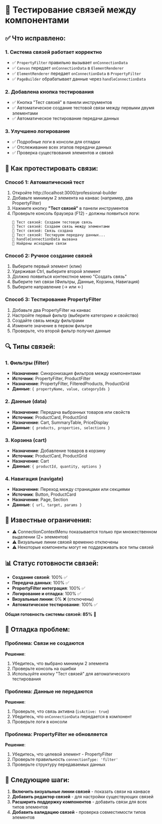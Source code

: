 # 🔗 Тестирование связей между компонентами

## ✅ Что исправлено:

### 1. **Система связей работает корректно**
- ✅ `PropertyFilter` правильно вызывает `onConnectionData`
- ✅ `Canvas` передает `onConnectionData` в `ElementRenderer`
- ✅ `ElementRenderer` передает `onConnectionData` в `PropertyFilter`
- ✅ `PageBuilder` обрабатывает данные через `handleConnectionData`

### 2. **Добавлена кнопка тестирования**
- ✅ Кнопка "Тест связей" в панели инструментов
- ✅ Автоматическое создание тестовой связи между первыми двумя элементами
- ✅ Автоматическое тестирование передачи данных

### 3. **Улучшено логирование**
- ✅ Подробные логи в консоли для отладки
- ✅ Отслеживание всех этапов передачи данных
- ✅ Проверка существования элементов и связей

## 🧪 Как протестировать связи:

### **Способ 1: Автоматический тест**
1. Откройте http://localhost:3000/professional-builder
2. Добавьте минимум 2 элемента на канвас (например, два PropertyFilter)
3. Нажмите кнопку **"Тест связей"** в панели инструментов
4. Проверьте консоль браузера (F12) - должны появиться логи:
   ```
   🧪 Тест связей: Создаем тестовую связь
   🧪 Тест связей: Создаем связь между элементами
   🧪 Тест связей: Связь создана
   🧪 Тест связей: Тестируем передачу данных...
   🔗 handleConnectionData вызвана
   🔗 Найдены исходящие связи
   ```

### **Способ 2: Ручное создание связей**
1. Выберите первый элемент (клик)
2. Удерживая Ctrl, выберите второй элемент
3. Должно появиться контекстное меню "Создать связь"
4. Выберите тип связи (Фильтры, Данные, Корзина, Навигация)
5. Выберите направление (→ или ←)

### **Способ 3: Тестирование PropertyFilter**
1. Добавьте два PropertyFilter на канвас
2. Настройте первый фильтр (выберите категорию и свойство)
3. Создайте связь между фильтрами
4. Измените значение в первом фильтре
5. Проверьте, что второй фильтр получил данные

## 🔍 Типы связей:

### **1. Фильтры (filter)**
- **Назначение**: Синхронизация фильтров между компонентами
- **Источник**: PropertyFilter, ProductFilter
- **Назначение**: PropertyFilter, FilteredProducts, ProductGrid
- **Данные**: `{ propertyName, value, categoryIds }`

### **2. Данные (data)**
- **Назначение**: Передача выбранных товаров или свойств
- **Источник**: ProductCard, ProductGrid
- **Назначение**: Cart, SummaryTable, PriceDisplay
- **Данные**: `{ products, properties, selections }`

### **3. Корзина (cart)**
- **Назначение**: Добавление товаров в корзину
- **Источник**: ProductCard, ProductGrid
- **Назначение**: Cart
- **Данные**: `{ productId, quantity, options }`

### **4. Навигация (navigate)**
- **Назначение**: Переход между страницами или секциями
- **Источник**: Button, ProductCard
- **Назначение**: Page, Section
- **Данные**: `{ url, target, params }`

## 🚨 Известные ограничения:

- ⚠️ ConnectionContextMenu показывается только при множественном выделении (2+ элементов)
- ⚠️ Визуальные линии связей временно отключены
- ⚠️ Некоторые компоненты могут не поддерживать все типы связей

## 📊 Статус готовности связей:

- **Создание связей**: 100% ✅
- **Передача данных**: 100% ✅
- **PropertyFilter интеграция**: 100% ✅
- **Логирование и отладка**: 100% ✅
- **Визуальные линии**: 0% ❌ (отключены)
- **Автоматическое тестирование**: 100% ✅

**Общая готовность системы связей: 85%** 🎉

## 🔧 Отладка проблем:

### **Проблема**: Связи не создаются
**Решение**: 
1. Убедитесь, что выбрано минимум 2 элемента
2. Проверьте консоль на ошибки
3. Используйте кнопку "Тест связей" для автоматического тестирования

### **Проблема**: Данные не передаются
**Решение**:
1. Проверьте, что связь активна (`isActive: true`)
2. Убедитесь, что `onConnectionData` передается в компонент
3. Проверьте логи в консоли

### **Проблема**: PropertyFilter не обновляется
**Решение**:
1. Убедитесь, что целевой элемент - PropertyFilter
2. Проверьте правильность `connectionType: 'filter'`
3. Проверьте структуру передаваемых данных

## 🎯 Следующие шаги:

1. **Включить визуальные линии связей** - показать связи на канвасе
2. **Добавить редактор связей** - для настройки существующих связей
3. **Расширить поддержку компонентов** - добавить связи для всех типов элементов
4. **Добавить валидацию связей** - проверка совместимости типов элементов
